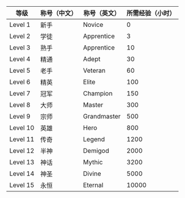 | 等级     | 称号（中文） | 称号（英文） | 所需经验（小时） |
| -------- | ------------ | ------------ | ---------------- |
| Level 1  | 新手         | Novice       | 0                |
| Level 2  | 学徒         | Apprentice   | 3                |
| Level 3  | 熟手         | Apprentice   | 10               |
| Level 4  | 精通         | Adept        | 30               |
| Level 5  | 老手         | Veteran      | 60               |
| Level 6  | 精英         | Elite        | 100              |
| Level 7  | 冠军         | Champion     | 150              |
| Level 8  | 大师         | Master       | 300              |
| Level 9  | 宗师         | Grandmaster  | 500              |
| Level 10 | 英雄         | Hero         | 800              |
| Level 11 | 传奇         | Legend       | 1200             |
| Level 12 | 半神         | Demigod      | 2000             |
| Level 13 | 神话         | Mythic       | 3200             |
| Level 14 | 神圣         | Divine       | 5000             |
| Level 15 | 永恒         | Eternal      | 10000            |
